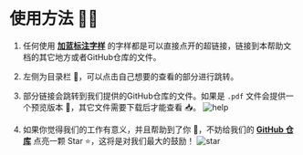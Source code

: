 # 使用方法 📖🔧

1.  任何使用 **<a href="learn2use.html">加蓝标注字样</a>** 的字样都是可以直接点开的超链接，链接到本帮助文档的其它地方或者GitHub仓库的文件。

2.  左侧为目录栏 🧭，可以点击自己想要的查看的部分进行跳转。

3.  部分链接会跳转到我们提供的GitHub仓库的文件。如果是 `.pdf` 文件会提供一个预览版本 📄，其它文件需要下载后才能查看 📥。
    ![help](help.png)

4.  如果你觉得我们的工作有意义，并且帮助到了你 🥰，不妨给我们的 **[GitHub 仓库](https://github.com/ShaoXueZu/XJTU-Young-Gifted-Program-Study-group)** 点亮一颗 Star ⭐，这将是对我们最大的鼓励！
    ![star](star.png)